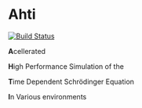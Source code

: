 # Ahti

[![Build Status](https://travis-ci.org/s0vereign/Ahti.svg?branch=serial_reference)](https://travis-ci.org/s0vereign/Ahti)



**A**cellerated

**H**igh Performance Simulation of the 

**T**ime Dependent Schrödinger Equation

**I**n Various environments

 
